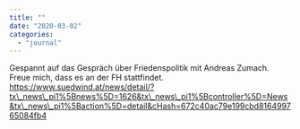 ```yaml
---
title: ""
date: "2020-03-02"
categories: 
  - "journal"
---
```


Gespannt auf das Gespräch über Friedenspolitik mit Andreas Zumach. Freue mich, dass es an der FH stattfindet. https://www.suedwind.at/news/detail/?tx\_news\_pi1%5Bnews%5D=1626&tx\_news\_pi1%5Bcontroller%5D=News&tx\_news\_pi1%5Baction%5D=detail&cHash=672c40ac79e199cbd816499765084fb4
